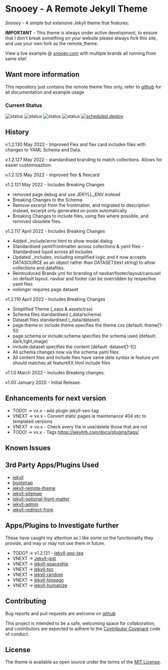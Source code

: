 # Snooey - A Remote Jekyll Theme

*Snooey* - A simple but extensive Jekyll theme that features:

**IMPORTANT** - This theme is always under active development, to ensure that I don't break something on your website please always fork this site, and use your own fork as the remote_theme.

View a live example @ [snooey.com](https://snooey.com) with multiple brands all running from same site!

## Want more information

This repository just contains the remote theme files only, refer to [github](https://github.com/snooey-template) for all documentation and example usage

### Current Status

![status](https://img.shields.io/static/v1?label=Development%20Status&color=yellow&message=beta)
![status](https://img.shields.io/netlify/4a073a6e-02dd-40a8-94e0-1bcb2179fa64?label=Build%20Status)
![status](https://img.shields.io/github/last-commit/shanehoey/snooey?label=Lastest%20Commit%20Remote%20Theme)
![status](https://img.shields.io/github/last-commit/shanehoey/snooey-template?label=Lastest%20Commit%20Example%20Site)
[![scheduled deploy](https://github.com/shanehoey/snooey-template/actions/workflows/deploy.yml/badge.svg)](https://github.com/shanehoey/snooey-template/actions/workflows/deploy.yml)

## History
v.1.2.130 May 2022 - Improved Flex and flex card includes files with changes to YAML Schema and Data.

v.1.2.127 May 2022 - standardised branding to match collections. Allows for easier customisaztion.

v.1.2.125 May 2022 - improved flex & flexcard

v1.2.121 May 2022  - Includes Breaking Changes

- removed page.debug and use JEKYLL_ENV instead
- Breaking Changes to the Schema
- Remove excerpt from the frontmatter, and migrated to description instead, excerpt only generated on posts automatically
- Breaking Changes to include files, using flex where possible, and removed obsolete files.

v1.2.117 April 2022 - Includes Breaking Changes

- Added _include/error.html to show modal dialog
- Standardised yaml/frontmatter across collections & yaml files
-Standardised liquid across all includes
- Updated _includes, including simplified logic and it now accepts DATASOURCE as an object rather than DATASET(text string) to allow collections and datafiles.
- Reintroduced Brandx.yml for branding of navbar/footer/layout/carousel on default layout.  navbar and footer can be overridden by respective yaml files
- nolonger requires page.dataset

v1.2.110 April 2022 - Includes Breaking Changes

- Simplified Theme (_sass & assets/css)
- Schema files standardised (_data/schema)
- Dataset files standardised (_data/dataset)
- page.theme or include.theme specifies the theme.css (default: theme[1-5])
- page.schema or include.schema specifies the schema used (default: dark,light,image)
- include.dataset specifies the content (default: dataset[1-5])
- All schema changes now via the schema yaml files
- All content files and include files have same data syntax ie feature.yml should matches all featureXX.html include files

v1.1.0 March 2022 - Includes Breaking changes.

v1.00 January 2020 - Initial Release.

## Enhancements for next version

- TODO! -> vx.x  -  add plugin jekyll-seo-tag
- VNEXT -> vx.x  -  Convert static pages ie maintenance 404 etc to templated versions
- VNEXT -> vx.x  -  Check every file in use/delete those that are not
- TODO! -> vx.x  -  Tags https://jekyllrb.com/docs/plugins/tags/


## Known Issues


## 3rd Party Apps/Plugins Used

- [jekyll](https://github.com/jekyll/jekyll)
- [bootstrap](https://getbootstrap.com)
- [jekyll-remote-theme](https://github.com/benbalter/jekyll-remote-theme)
- [jekyll-sitemap](https://github.com/jekyll/jekyll-sitemap)
- [jekyll-optional-front-matter](https://github.com/benbalter/jekyll-optional-front-matter/)
- [jekyll-admin](https://github.com/jekyll/jekyll-admin)
- [jekyll-redirect-from](https://github.com/jekyll/jekyll-redirect-from)

## Apps/Plugins to Investigate further

These have caught my attention as I like some on the functionality they provide, and may or may not use them in future.

- TODO? ->  v1.2.121  - [jekyll-seo-tag](https://github.com/jekyll/jekyll-seo-tag)
- VNEXT -> [Jekyll-gist](https://github.com/jekyll/jekyll-gist)
- VNEXT -> [jekyll-spaceship](https://github.com/jeffreytse/jekyll-spaceship)
- VNEXT -> [jekyll-toc](https://github.com/toshimaru/jekyll-toc)
- VNEXT -> [jekyll-random](https://github.com/codecalm/jekyll-random)
- VNEXT -> [jekyll-timeago](https://github.com/markets/jekyll-timeago)
- VNEXT -> [jekyll-humanize](https://github.com/23maverick23/jekyll-humanize)

## Contributing

Bug reports and pull requests are welcome on [github](https://github.com/shanehoey/snooey)

This project is intended to be a safe, welcoming space for collaboration, and contributors are expected to adhere to the [Contributor Covenant](http://contributor-covenant.org) code of conduct.

## License

The theme is available as open source under the terms of the [MIT License](https://opensource.org/licenses/MIT).
